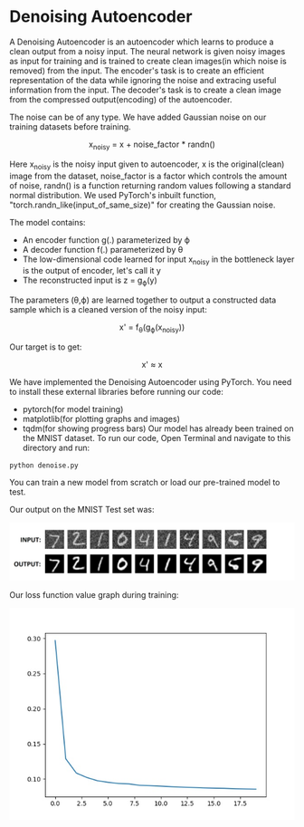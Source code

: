 # Denoising Autoencoder

A Denoising Autoencoder is an autoencoder which learns to produce a clean output from a noisy input. The neural network is given noisy images as input for training and is trained to create clean images(in which noise is removed) from the input. The encoder's task is to create an efficient representation of the data while ignoring the noise and extracing useful information from the input. The decoder's task is to create a clean image from the compressed output(encoding) of the autoencoder.

The noise can be of any type. We have added Gaussian noise on our training datasets before training.

<div align='center'> x<sub>noisy</sub> = x + noise_factor * randn()</div>

Here x<sub>noisy</sub> is the noisy input given to autoencoder, x is the original(clean) image from the dataset, noise_factor is a factor which controls the amount of noise, randn() is a function returning random values following a standard normal distribution. We used PyTorch's inbuilt function, "torch.randn_like(input_of_same_size)" for creating the Gaussian noise.

The model contains:
* An encoder function g(.) parameterized by ϕ
* A decoder function f(.) parameterized by θ
* The low-dimensional code learned for input x<sub>noisy</sub> in the bottleneck layer is the output of encoder, let's call it y 
* The reconstructed input is z = g<sub>ϕ</sub>(y)

The parameters (θ,ϕ) are learned together to output a constructed data sample which is a cleaned version of the noisy input:
<div align='center'> x' = f<sub>θ</sub>(g<sub>ϕ</sub>(x<sub>noisy</sub>)) </div>

Our target is to get:
<div align='center'> x' ≈ x </div>

We have implemented the Denoising Autoencoder using PyTorch. You need to install these external libraries before running our code: 
* pytorch(for model training)
* matplotlib(for plotting graphs and images)
* tqdm(for showing progress bars)
Our model has already been trained on the MNIST dataset. To run our code, Open Terminal and navigate to this directory and run:
```
python denoise.py
```
You can train a new model from scratch or load our pre-trained model to test.

Our output on the MNIST Test set was:

![Output Image](output1.jpg)

Our loss function value graph during training:

![Graph Image](lossgraph.jpg)
